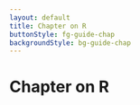 ```yaml
---
layout: default
title: Chapter on R
buttonStyle: fg-guide-chap
backgroundStyle: bg-guide-chap
---
```


# Chapter on R
